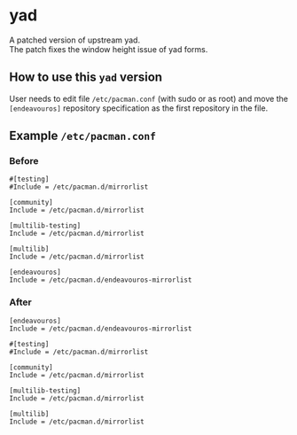 # yad

A patched version of upstream yad.<br>
The patch fixes the window height issue of yad forms.

## How to use this `yad` version

User needs to edit file `/etc/pacman.conf` (with sudo or as root) and move the `[endeavouros]` repository specification as the first repository in the file.

## Example `/etc/pacman.conf`

### Before
```
#[testing]
#Include = /etc/pacman.d/mirrorlist

[community]
Include = /etc/pacman.d/mirrorlist

[multilib-testing]
Include = /etc/pacman.d/mirrorlist

[multilib]
Include = /etc/pacman.d/mirrorlist

[endeavouros]
Include = /etc/pacman.d/endeavouros-mirrorlist
```

### After
```
[endeavouros]
Include = /etc/pacman.d/endeavouros-mirrorlist

#[testing]
#Include = /etc/pacman.d/mirrorlist

[community]
Include = /etc/pacman.d/mirrorlist

[multilib-testing]
Include = /etc/pacman.d/mirrorlist

[multilib]
Include = /etc/pacman.d/mirrorlist
```
